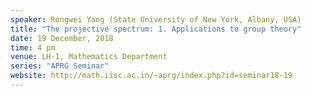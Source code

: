 ```yaml
---
speaker: Rongwei Yang (State University of New York, Albany, USA)
title: "The projective spectrum: 1. Applications to group theory"
date: 19 December, 2018
time: 4 pm
venue: LH-1, Mathematics Department
series: "APRG Seminar"
website: http://math.iisc.ac.in/~aprg/index.php?id=seminar18-19
---
```

